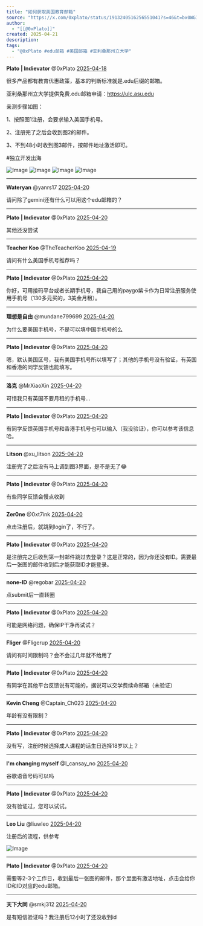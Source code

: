 ```yaml
---
title: "如何获取美国教育邮箱"
source: "https://x.com/0xplato/status/1913240516256551041?s=46&t=bx0WG1AGHlEB9ipAHDEpnw"
author:
  - "[[@0xPlato]]"
created: 2025-04-21
description:
tags:
  - "@0xPlato #edu邮箱 #美国邮箱 #亚利桑那州立大学"
---
```

**Plato | Indievator** @0xPlato [2025-04-18](https://x.com/0xPlato/status/1913240516256551041)

很多产品都有教育优惠政策，基本的判断标准就是.edu后缀的邮箱。

亚利桑那州立大学提供免费.edu邮箱申请：https://ulc.asu.edu

亲测步骤如图：

1、按照图1注册，会要求输入美国手机号。

2、注册完了之后会收到图2的邮件。

3、不到48小时收到图3邮件，按邮件地址激活即可。

#独立开发出海

![Image](https://pbs.twimg.com/media/Go0xINuaUAAD2YH?format=jpg&name=large) ![Image](https://pbs.twimg.com/media/Go0xUC_a8AAwN6C?format=jpg&name=large) ![Image](https://pbs.twimg.com/media/Go0xV82awAAMZGM?format=jpg&name=large) ![Image](https://pbs.twimg.com/media/Go0xXcwbkAArsD-?format=png&name=large)

---

**Wateryan** @yanrs17 [2025-04-20](https://x.com/yanrs17/status/1913830574277505520)

请问除了gemini还有什么可以用这个edu邮箱的？

---

**Plato | Indievator** @0xPlato [2025-04-20](https://x.com/0xPlato/status/1913868410246595048)

其他还没尝试

---

**Teacher Koo** @TheTeacherKoo [2025-04-19](https://x.com/TheTeacherKoo/status/1913524763378528457)

请问有什么美国手机号推荐吗？

---

**Plato | Indievator** @0xPlato [2025-04-20](https://x.com/0xPlato/status/1913776530897174884)

你好，可用接码平台或者长期手机号，我自己用的paygo紫卡作为日常注册服务使用手机号（130多元买的，3美金月租）。

---

**理想是自由** @mundane799699 [2025-04-20](https://x.com/mundane799699/status/1913804800057340186)

为什么要美国手机号，不是可以填中国手机号的么

---

**Plato | Indievator** @0xPlato [2025-04-20](https://x.com/0xPlato/status/1913923176566026721)

嗯，默认美国区号，我有美国手机号所以填写了；其他的手机号没有验证，有英国和香港的同学反馈也能填写。

---

**洛克** @MrXiaoXin [2025-04-20](https://x.com/MrXiaoXin/status/1913791513751920923)

可惜我只有英国不要月租的手机号...

---

**Plato | Indievator** @0xPlato [2025-04-20](https://x.com/0xPlato/status/1913793341793378631)

有同学反馈英国手机号和香港手机号也可以输入（我没验证），你可以参考该信息哈。

---

**Litson** @xu\_litson [2025-04-20](https://x.com/xu_litson/status/1913842148195307962)

注册完了之后没有马上调到图3界面，是不是无了😂

---

**Plato | Indievator** @0xPlato [2025-04-20](https://x.com/0xPlato/status/1913868642070282521)

有些同学反馈会慢点收到

---

**Zer0ne** @0xt7ink [2025-04-20](https://x.com/0xt7ink/status/1913891011971145816)

点击注册后，就跳到login了，不行了。

---

**Plato | Indievator** @0xPlato [2025-04-20](https://x.com/0xPlato/status/1913923639797535126)

是注册完之后收到第一封邮件跳过去登录？这是正常的，因为你还没有ID。需要最后一张图的邮件收到后才能获取ID才能登录。

---

**none-ID** @regobar [2025-04-20](https://x.com/regobar/status/1913885098493284843)

点submit后一直转圈

---

**Plato | Indievator** @0xPlato [2025-04-20](https://x.com/0xPlato/status/1913922899754246184)

可能是网络问题，确保IP干净再试试？

---

**Fliger** @Fligerup [2025-04-20](https://x.com/Fligerup/status/1913791060016578758)

请问有时间限制吗？会不会过几年就不给用了

---

**Plato | Indievator** @0xPlato [2025-04-20](https://x.com/0xPlato/status/1913793870263206394)

有同学在其他平台反馈说有可能的，据说可以交学费续命邮箱（未验证）

---

**Kevin Cheng** @Captain\_Ch023 [2025-04-20](https://x.com/Captain_Ch023/status/1913813299382419460)

年龄有没有限制？

---

**Plato | Indievator** @0xPlato [2025-04-20](https://x.com/0xPlato/status/1913818704611061982)

没有写，注册时候选择成人课程的话生日选择18岁以上？

---

**I'm changing myself** @I\_cansay\_no [2025-04-20](https://x.com/I_cansay_no/status/1913826984356122785)

谷歌语音号码可以吗

---

**Plato | Indievator** @0xPlato [2025-04-20](https://x.com/0xPlato/status/1913923739886272616)

没有验证过，您可以试试。

---

**Leo Liu** @liuwleo [2025-04-20](https://x.com/liuwleo/status/1913929045701480451)

注册后的流程，供参考

![Image](https://pbs.twimg.com/media/Go-kUWAaoAAEvQn?format=jpg&name=large)

---

**Plato | Indievator** @0xPlato [2025-04-20](https://x.com/0xPlato/status/1913941856922059239)

需要等2-3个工作日，收到最后一张图的邮件，那个里面有激活地址，点击会给你ID和ID对应的edu邮箱。

---

**天下大同** @smkj312 [2025-04-20](https://x.com/smkj312/status/1913778466782400765)

是有短信验证吗？我注册后12小时了还没收到id
